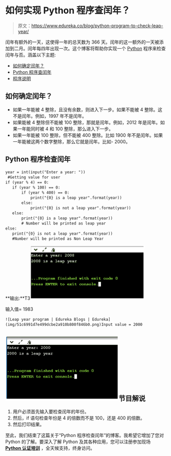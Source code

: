 # 如何实现 Python 程序查闰年？

> 原文：<https://www.edureka.co/blog/python-program-to-check-leap-year/>

闰年有额外的一天，这使得一年的总天数为 366 天。闰年的这一额外的一天被添加到二月。闰年每四年出现一次。这个博客将帮助你实现一个 [Python](https://www.edureka.co/blog/python-programming-language) 程序来检查闰年与否。涵盖以下主题:

*   [如何确定闰年？](#determineleapyear)
*   [Python 程序查闰年](#implementpythonprogram)
*   [程序说明](#programexplanation)

## **如何确定闰年？**

*   如果一年能被 4 整除，且没有余数，则进入下一步。如果不能被 4 整除。这不是闰年。例如，1997 年不是闰年。
*   如果能被 4 整除但不能被 100 整除，那就是闰年。例如，2012 年是闰年。如果一年能同时被 4 和 100 整除，那么进入下一步。
*   如果一年能被 100 整除，但不能被 400 整除。比如 1900 年不是闰年。如果一年能被这两个数字整除，那么它就是闰年。比如- 2000。

## **Python 程序检查闰年**

```
year = int(input("Enter a year: "))  
 #Getting value for user 
if (year % 4) == 0:  
   if (year % 100) == 0:  
       if (year % 400) == 0:  
           print("{0} is a leap year".format(year))  
       else:  
           print("{0} is not a leap year".format(year))  
   else:  
       print("{0} is a leap year".format(year))
       # Number will be printed as leap year
else:  
   print("{0} is not a leap year".format(year))
   #Number will be printed as Non Leap Year

```

**输出:**T3![Leap year program | Edureka Blogs | Edureka](img/da842a8d25a56e58d200e2cad5873ce2.png)

输入值= 1983

```
![Leap year program | Edureka Blogs | Edureka](img/51c6991d7e499dcbe2a910b800f846b0.png)Input value = 2000
```

## **![Leap year program | Edureka Blogs | Edureka](img/4fd47d8e67f68b36d26ed8f56991f8d6.png)节目解说**

1.  用户必须首先输入要检查闰年的年份。
2.  然后，if 语句检查年份是 4 的倍数而不是 100，还是 400 的倍数。
3.  然后打印结果。

至此，我们结束了这篇关于“Python 程序检查闰年”的博客。我希望它增加了您对 Python 的了解。要深入了解 Python 及其各种应用，您可以注册参加现场 **[Python 认证培训](https://www.edureka.co/python)** ，全天候支持，终身访问。